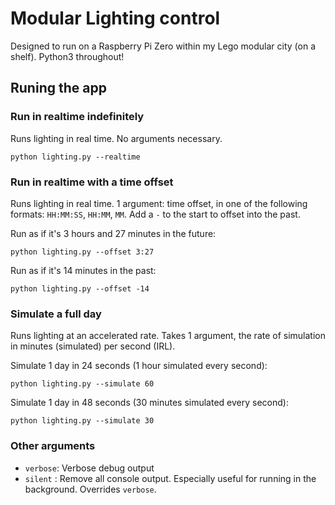 # Modular Lighting control

Designed to run on a Raspberry Pi Zero within my Lego modular city (on a shelf). Python3 throughout!

## Runing the app

### Run in realtime indefinitely

Runs lighting in real time.
No arguments necessary.

```python lighting.py --realtime```

### Run in realtime with a time offset

Runs lighting in real time.
1 argument: time offset, in one of the following formats: `HH:MM:SS`, `HH:MM`, `MM`. Add a `-` to the start to offset into the past.

Run as if it's 3 hours and 27 minutes in the future:

```python lighting.py --offset 3:27```

Run as if it's 14 minutes in the past:

```python lighting.py --offset -14```

### Simulate a full day

Runs lighting at an accelerated rate. Takes 1 argument, the rate of simulation in minutes (simulated) per second (IRL). 

Simulate 1 day in 24 seconds (1 hour simulated every second):

```python lighting.py --simulate 60```

Simulate 1 day in 48 seconds (30 minutes simulated every second):

```python lighting.py --simulate 30```

### Other arguments

- `verbose`: Verbose debug output
- `silent` : Remove all console output. Especially useful for running in the background. Overrides `verbose`.
